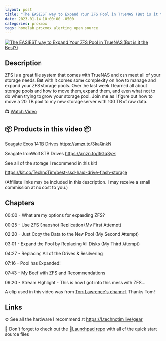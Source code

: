 ```yaml
---
layout: post
title: "The EASIEST way to Expand Your ZFS Pool in TrueNAS (But is it the Best?)"
date: 2023-01-14 10:00:00 -0500
categories: proxmox
tags: homelab proxmox alerting open source
---
```


[![The EASIEST way to Expand Your ZFS Pool in TrueNAS (But is it the Best?)](https://img.youtube.com/vi/Uzk6Janio0g/0.jpg)](https://www.youtube.com/watch?v=Uzk6Janio0g "The EASIEST way to Expand Your ZFS Pool in TrueNAS (But is it the Best?)")

## Description

ZFS is a great file system that comes with TrueNAS and can meet all of your storage needs.  But with it comes some complexity on how to manage and expand your ZFS storage pools.  Over the last week I learned all about storage pools and how to move them, expand them, and even what not to do when trying to grow your storage pool.  Join me as I figure out how to move a 20 TB pool to my new storage server with 100 TB of raw data.

📺 [Watch Video](https://www.youtube.com/watch?v=Uzk6Janio0g)

## 📦 Products in this video 📦

Seagate Exos 14TB Drives <https://amzn.to/3kaQnkN>

Seagate IronWolf 8TB Drives <https://amzn.to/3iGq3yH>

See all of the storage I recommend in this kit!

<https://kit.co/TechnoTim/best-ssd-hard-drive-flash-storage>

(Affiliate links may be included in this description. I may receive a small commission at no cost to you.)

## Chapters

00:00 - What are my options for expanding ZFS?

00:25 - Use ZFS Snapshot Replication (My First Attempt)

02:20 - Just Copy the Data to the New Pool (My Second Attempt)

03:01 - Expand the Pool by Replacing All Disks (My Third Attempt)

04:27 - Replacing All of the Drives & Resilvering

07:16 - Pool has Expanded!

07:43 - My Beef with ZFS and Recommendations

09:20 - Stream Highlight - This is how I got into this mess with ZFS...

A clip used in this video was from [Tom Lawrence's channel](https://www.youtube.com/@LAWRENCESYSTEMS). Thanks Tom!

## Links

⚙️ See all the hardware I recommend at <https://l.technotim.live/gear>

🚀 Don't forget to check out the [🚀Launchpad repo](https://l.technotim.live/quick-start) with all of the quick start source files
